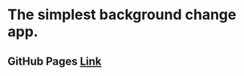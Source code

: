 # The simplest background change app.

## GitHub Pages [Link](https://andrevwv.github.io/background-change/)